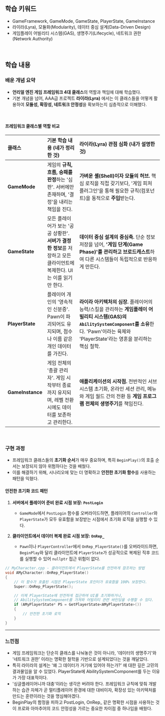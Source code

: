 ## 학습 키워드
- GameFramework, GameMode, GameState, PlayerState, GameInstance
- 라이라(Lyra), 모듈화(Modularity), 데이터 중심 설계(Data-Driven Design)
- 게임플레이 어빌리티 시스템(GAS), 생명주기(Lifecycle), 네트워크 권한(Network Authority)

<br/>

## 학습 내용
### 배운 개념 요약
- **언리얼 엔진 게임 프레임워크 4대 클래스**의 역할과 책임에 대해 학습했다.
- 기본 개념을 넘어, AAA급 프로젝트 **라이라(Lyra)** 에서는 이 클래스들을 어떻게 활용하여 **모듈성, 확장성, 네트워크 안정성**을 확보하는지 심층적으로 이해했다.

<br/>

#### **프레임워크 클래스별 역할 비교**

| 클래스 | **기본 학습 내용 (네가 정리한 것)** | **라이라(Lyra) 관점 심화 (내가 설명한 것)** |
| :--- | :--- | :--- |
| **GameMode** | 게임의 **규칙, 흐름, 승패를 판정**하는 '심판'. 서버에만 존재하며, '결정'을 내리는 책임을 진다. | **가벼운 셸(Shell)이자 모듈의 허브.** 핵심 로직을 직접 갖기보다, '게임 피처 플러그인'을 통해 필요한 규칙(컴포넌트)을 동적으로 **주입**받는다. |
| **GameState** | 모든 플레이어가 보는 '공공 상황판'. **서버가 결정한 정보**를 저장하고 모든 클라이언트에 복제한다. UI는 이를 읽기만 한다. | **데이터 중심 설계의 중심축.** 단순 정보 저장을 넘어, **'게임 단계(Game Phase)'를 관리하고 브로드캐스트**하여 다른 시스템들이 독립적으로 반응하게 만든다. |
| **PlayerState** | 플레이어 개인의 '영속적인 신분증'. Pawn이 파괴되어도 유지되며, 점수나 이름 같은 개인 데이터를 가진다. | **라이라 아키텍처의 심장.** 플레이어의 능력/스킬을 관리하는 **게임플레이 어빌리티 시스템(GAS)의 `AbilitySystemComponent`를 소유**한다. 'Pawn'이라는 육체와 'PlayerState'라는 영혼을 분리하는 핵심 철학. |
| **GameInstance** | 게임 전체의 '총괄 관리자'. 게임 시작부터 종료까지 유지되며, 레벨 전환 시에도 데이터를 보존하고 관리한다. | **애플리케이션의 시작점.** 전반적인 서브시스템 초기화, 온라인 세션 관리, 메뉴와 게임 월드 간의 전환 등 **게임 프로그램 전체의 생명주기**를 책임진다. |

<br/>

### 구현 과정
- 프레임워크 클래스들의 **초기화 순서**가 매우 중요하며, 특히 `BeginPlay()`의 호출 순서는 보장되지 않아 위험하다는 것을 배웠다.
- 이를 해결하기 위해, 시나리오에 맞는 더 명확하고 **안전한 초기화 함수**를 사용하는 패턴을 익혔다.

#### **안전한 초기화 코드 패턴**

1.  **서버에서 플레이어 준비 완료 시점 보장: `PostLogin`**
    - `GameMode`에서 `PostLogin` 함수를 오버라이드하면, 플레이어의 `Controller`와 `PlayerState`가 모두 유효함을 보장받는 시점에서 초기화 로직을 실행할 수 있다.

2.  **클라이언트에서 데이터 복제 완료 시점 보장: `OnRep_`**
    - `Pawn`이나 `PlayerController`에서 `OnRep_PlayerState()`를 오버라이드하면, `BeginPlay`와 달리 클라이언트에 `PlayerState`가 성공적으로 복제된 직후 코드를 실행할 수 있어 `nullptr` 접근 위험이 없다.

```cpp
// MyCharacter.cpp - 클라이언트에서 PlayerState를 안전하게 참조하는 방법
void AMyCharacter::OnRep_PlayerState()
{
    // 이 함수가 호출된 시점은 PlayerState 포인터가 유효함을 100% 보장한다.
    Super::OnRep_PlayerState();

    // 이제 PlayerState에 안전하게 접근하여 UI를 초기화하거나,
    // AbilitySystemComponent를 가져와 어빌리티 관련 바인딩을 수행할 수 있다.
    if (AMyPlayerState* PS = GetPlayerState<AMyPlayerState>())
    {
        // 안전한 초기화 로직
    }
}
```
---

### 느낀점
- 게임 프레임워크는 단순히 클래스를 나눠놓은 것이 아니라, '데이터의 생명주기'와 '네트워크 권한' 이라는 명확한 철학을 기반으로 설계되었다는 것을 깨달았다.
- 특히 라이라의 설계는 '왜 그 데이터가 거기에 있어야 하는가?' 에 대한 깊은 고민의 결과물임을 알 수 있었다. PlayerState에 AbilitySystemComponent를 두는 이유가 가장 대표적이다.
- '싱글플레이어니까 대충'이라는 생각은 버려야 한다. 프레임워크 규칙에 맞춰 개발하는 습관 자체가 곧 멀티플레이어 환경에 대한 대비이자, 확장성 있는 아키텍처를 만드는 훈련이라는 것을 명심해야겠다.
- BeginPlay의 함정을 피하고 PostLogin, OnRep_ 같은 명확한 시점을 사용하는 것이 프로와 아마추어의 코드 안정성을 가르는 중요한 차이점 중 하나임을 배웠다.
